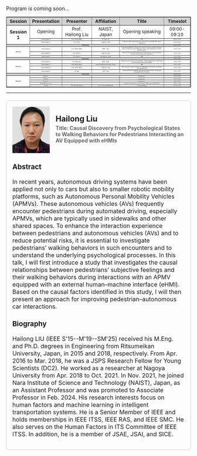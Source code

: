 Program is coming soon...
<div style="font-size:3px;">
<table border="1" cellspacing="0" cellpadding="1" style="border-collapse: collapse; text-align:center; width:100%;">
  <tr style="background-color:lightgrey;">
    <th style="font-size:12px;">Session</th>
    <th style="font-size:12px;">Presentation</th>
    <th style="font-size:12px;">Presenter</th>
    <th style="font-size:12px;">Affiliation</th>
    <th style="font-size:12px;">Title</th>
    <th style="font-size:12px;">Timeslot</th>
  </tr>
  <tr>
    <td rowspan="3" style="font-size:12px;"><b>Session 1</b></td>
    <td style="font-size:12px;">Opening</td>
    <td style="font-size:12px;">Prof. Hailong Liu</td>
    <td style="font-size:12px;">NAIST, Japan</td>
    <td style="font-size:12px;">Opening speaking</td>
    <td style="font-size:12px;">09:00-09:10</td>
  </tr>
  <tr>
    <td>Invited speaker 1</td>
    <td>Prof. Junming Wang</td>
    <td>UT Austin, US</td>
    <td>TBD</td>
    <td>09:40-10:10</td>
  </tr>
  <tr>
    <td>Invited speaker 2</td>
    <td>Prof. Jia Hu</td>
    <td>Tongji Uni., China</td>
    <td>Towards socially-aware autonomous driving: An interpretable data-driven perspective</td>
    <td>10:10-10:40</td>
  </tr>
  <tr style="background-color:lightgrey;">
    <td colspan="5"><b>Coffee break</b><td>10:10-10:30</td></td>
  </tr>
  <tr>
    <td rowspan="3"><b>Session 2</b></td>
    <td>Invited speaker 3</td>
    <td>Prof. Takahiro Wada</td>
    <td>NAIST, Japan</td>
    <td>Computational Models of Human Self-motion Perception and Motion Sickness based on Subjective Vertical Mismatch Theory and Its Application to Vehicle Motion Comfort</td>
    <td>10:30-11:00</td>
  </tr>
  <tr>
    <td>Invited speaker 4</td>
    <td>Prof. Fang You</td>
    <td>Tongji Uni., China</td>
    <td>Design of Interactive Safety Warning Information Design of External Display Interface for Autonomous Driving Vehicles</td>
    <td>11:00-11:30</td>
  </tr>
  <tr>
    <td>Invited speaker 5</td>
    <td>Prof. Daofei Li</td>
    <td>Zhejiang Uni., China</td>
    <td>TBD</td>
    <td>11:30-12:00</td>
  </tr>
 <tr style="background-color:lightgrey;">
    <td colspan="5"><b>Lunch break</b><td>12:00-13:00</td></td>
  </tr>
  <tr>
    <td rowspan="4"><b>Session 3</b></td>
    <td>Invited speaker 6</td>
    <td>Prof. Hailong Liu</td>
    <td>NAIST, Japan</td>
    <td>Causal Discovery from Psychological States to Walking Behaviors for Pedestrians Interacting an AV Equipped with eHMIs</td>
    <td>13:00-13:30</td>
  </tr>
  <tr>
    <td>Invited speaker 7</td>
    <td>Prof. Adriana Tapus</td>
    <td>Institut Polytechnique de Paris, France</td>
    <td>TBD</td>
    <td>13:30-14:00</td>
  </tr>
  <tr>
    <td>Invited speaker 8</td>
    <td>Prof. Jianmin Wang</td>
    <td>Tongji Uni., China</td>
    <td>IXAI: Generative Design of Automotive Styling Based on Inception Convolution with Explainable AI</td>
    <td>14:00-14:30</td>
  </tr>
  <tr>
    <td>Invited speaker 9</td>
    <td>Bo Jiang</td>
    <td>HUST, China</td>
    <td>Advancing E2E-AD via Multimodal Planning, Reinforced Fine-Tuning, and Language Modality Integration</td>
    <td>14:30-15:00</td>
  </tr>
 <tr style="background-color:lightgrey;">
    <td colspan="5"><b>Coffee break</b><td>15:00-15:20</td></td>
  </tr>
  <tr>
    <td rowspan="5"><b>Session 4</b></td>
    <td>Poster 1</td>
    <td></td>
    <td></td>
    <td>coming soon...</td>
    <td>15:20-15:50</td>
  </tr>
  <tr>
    <td>Poster 2</td>
    <td></td>
    <td></td>
    <td>coming soon...</td>
    <td>15:50-16:20</td>
  </tr>
  <tr>
    <td>Poster 3</td>
    <td></td>
    <td></td>
    <td>coming soon...</td>
    <td>16:20-16:50</td>
  </tr>
  <tr>
    <td>Roundtable discussion</td>
    <td></td>
    <td></td>
    <td>Interactive discussions for research and collaboration in HRI and HVI.</td>
    <td>16:50-17:35</td>
  </tr>
  <tr>
    <td>Closing</td>
    <td>Asst. Prof. Hao Cheng</td>
    <td>Uni. of Twente, Netherlands</td>
    <td>Closing speaking</td>
    <td>17:35-17:50</td>
  </tr>
</table>
</div>

<hr>
<!-- Speaker 1 -->
<div style="border:1px solid #ccc; border-radius:8px; padding:16px; margin:20px 0;">

  <div style="display:flex; align-items:center; gap:16px;">
    <!-- Profile Photo Placeholder -->
    <div>
      <img src="/assets/committee/Hailong liu.jpg" alt="Hailong Liu" style="width: 250px; height: auto; object-fit: cover; display: block;">
    </div>
    <!-- Name and Title -->
    <div>
      <h2 style="margin:0;">Hailong Liu</h2>
      <h4 style="margin:4px 0; color:#666;">Title: Causal Discovery from Psychological States to Walking Behaviors for Pedestrians Interacting an AV Equipped with eHMIs</h4>
    </div>
  </div>

  <!-- Abstract -->
  <div style="margin-top:16px;font-size:16px;">
    <h3>Abstract</h3>
    <p>
In recent years, autonomous driving systems have been applied not only to cars but also to smaller robotic mobility platforms, such as Autonomous Personal Mobility Vehicles (APMVs). These autonomous vehicles (AVs) frequently encounter pedestrians during automated driving, especially APMVs, which are typically used in sidewalks and other shared spaces. To enhance the interaction experience between pedestrians and autonomous vehicles (AVs) and to reduce potential risks, it is essential to investigate pedestrians’ walking behaviors in such encounters and to understand the underlying psychological processes. In this talk, I will first introduce a study that investigates the causal relationships between pedestrians’ subjective feelings and their walking behaviors during interactions with an APMV equipped with an external human–machine interface (eHMI). Based on the causal factors identified in this study, I will then present an approach for improving pedestrian–autonomous car interactions.
    </p>
  </div>

  <!-- Bibliography -->
  <div style="margin-top:16px;font-size:16px;">
    <h3>Biography</h3>
    <p>
      Hailong LIU (IEEE S'15--M'19--SM'25) received his M.Eng. and Ph.D. degrees in Engineering from Ritsumeikan University, Japan, in 2015 and 2018, respectively. From Apr. 2016 to Mar. 2018, he was a JSPS Research Fellow for
Young Scientists (DC2). He worked as a researcher at Nagoya University from Apr. 2018 to Oct. 2021. In Nov. 2021, he joined Nara Institute of Science and Technology (NAIST), Japan, as an Assistant Professor and was promoted to
Associate Professor in Feb. 2024. His research interests focus on human factors and machine learning in
intelligent transportation systems. He is a Senior Member of IEEE and holds memberships in IEEE ITSS, IEEE RAS, and IEEE SMC. He also serves on the Human Factors in ITS Committee of IEEE ITSS. In addition, he is a member of JSAE, JSAI, and SICE.
    </p>
  </div>

</div>

<!-- Repeat this block for each speaker -->



